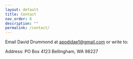 ```yaml
---
layout: default
title: Contact
nav_order: 6
description: ""
permalink: /contact/
---
```


Email David Drummond at <a href="mailto:apodidae1@gmail.com">apodidae1@gmail.com</a> or write to:

Address: 
PO Box 4123
Bellingham, WA 98227
